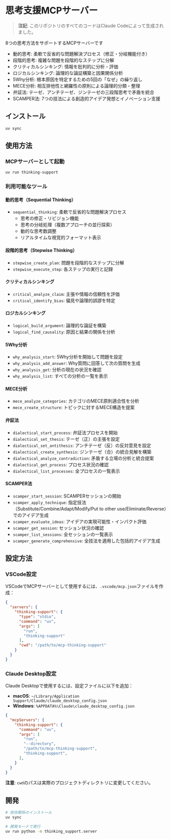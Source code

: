 思考支援MCPサーバー
=========================

> **注記**: このリポジトリのすべてのコードはClaude Codeによって生成されました。

8つの思考方法をサポートするMCPサーバーです

- 動的思考: 柔軟で反省的な問題解決プロセス（修正・分岐機能付き）
- 段階的思考: 複雑な問題を段階的なステップに分解
- クリティカルシンキング: 情報を批判的に分析・評価  
- ロジカルシンキング: 論理的な論証構築と因果関係分析
- 5Why分析: 根本原因を特定するための5回の「なぜ」の繰り返し
- MECE分析: 相互排他性と網羅性の原則による論理的分類・整理
- 弁証法: テーゼ、アンチテーゼ、ジンテーゼの三段階思考で矛盾を統合
- SCAMPER法: 7つの技法による創造的アイデア発想とイノベーション支援

インストール
-------------------------

```bash
uv sync
```

使用方法
-------------------------

### MCPサーバーとして起動

```bash
uv run thinking-support
```

### 利用可能なツール

#### 動的思考（Sequential Thinking）

- `sequential_thinking`: 柔軟で反省的な問題解決プロセス
    - 思考の修正・リビジョン機能
    - 思考の分岐処理（複数アプローチの並行探索）
    - 動的な思考数調整
    - リアルタイムな視覚的フォーマット表示

#### 段階的思考（Stepwise Thinking）

- `stepwise_create_plan`: 問題を段階的なステップに分解
- `stepwise_execute_step`: 各ステップの実行と記録

#### クリティカルシンキング  

- `critical_analyze_claim`: 主張や情報の信頼性を評価
- `critical_identify_bias`: 偏見や論理的誤謬を特定

#### ロジカルシンキング

- `logical_build_argument`: 論理的な論証を構築
- `logical_find_causality`: 原因と結果の関係を分析

#### 5Why分析

- `why_analysis_start`: 5Why分析を開始して問題を設定
- `why_analysis_add_answer`: Why質問に回答して次の質問を生成
- `why_analysis_get`: 分析の現在の状況を確認
- `why_analysis_list`: すべての分析の一覧を表示

#### MECE分析

- `mece_analyze_categories`: カテゴリのMECE原則適合性を分析
- `mece_create_structure`: トピックに対するMECE構造を提案

#### 弁証法

- `dialectical_start_process`: 弁証法プロセスを開始
- `dialectical_set_thesis`: テーゼ（正）の主張を設定
- `dialectical_set_antithesis`: アンチテーゼ（反）の反対意見を設定
- `dialectical_create_synthesis`: ジンテーゼ（合）の統合見解を構築
- `dialectical_analyze_contradiction`: 矛盾する立場の分析と統合提案
- `dialectical_get_process`: プロセス状況の確認
- `dialectical_list_processes`: 全プロセスの一覧表示

#### SCAMPER法

- `scamper_start_session`: SCAMPERセッションの開始
- `scamper_apply_technique`: 指定技法（Substitute/Combine/Adapt/Modify/Put to other use/Eliminate/Reverse）でのアイデア生成
- `scamper_evaluate_ideas`: アイデアの実現可能性・インパクト評価
- `scamper_get_session`: セッション状況の確認
- `scamper_list_sessions`: 全セッションの一覧表示
- `scamper_generate_comprehensive`: 全技法を適用した包括的アイデア生成

設定方法
-------------------------

### VSCode設定

VSCodeでMCPサーバーとして使用するには、`.vscode/mcp.json`ファイルを作成：

```json
{
  "servers": {
    "thinking-support": {
      "type": "stdio",
      "command": "uv",
      "args": [
        "run",
        "thinking-support"
      ],
      "cwd": "/path/to/mcp-thinking-support"
    }
  }
}
```

### Claude Desktop設定

Claude Desktopで使用するには、設定ファイルに以下を追加：

- **macOS**: `~/Library/Application Support/Claude/claude_desktop_config.json`
- **Windows**: `%APPDATA%\Claude\claude_desktop_config.json`

```json
{
  "mcpServers": {
    "thinking-support": {
      "command": "uv",
      "args": [
        "run",
        "--directory",
        "/path/to/mcp-thinking-support",
        "thinking-support",
      ],
    }
  }
}
```

**注意**: `cwd`のパスは実際のプロジェクトディレクトリに変更してください。

開発
-------------------------

```bash
# 依存関係のインストール
uv sync

# 開発モードで実行
uv run python -m thinking_support.server
```
